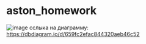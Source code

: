 # aston_homework

![image](https://github.com/AveryanovDmitry/aston_homework/assets/45557026/4eac1384-3975-4451-9a2f-51357044921b)
сслыка на диаграмму: https://dbdiagram.io/d/659fc2efac844320aeb46c52
